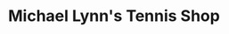 ---
title: "Michael Lynn's Tennis Shop"
url: /saint-louis-park/michael-lynns-tennis-shop/
shop: sports
---